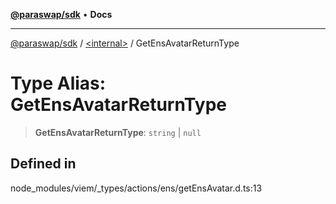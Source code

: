 [**@paraswap/sdk**](../../README.md) • **Docs**

***

[@paraswap/sdk](../../globals.md) / [\<internal\>](../README.md) / GetEnsAvatarReturnType

# Type Alias: GetEnsAvatarReturnType

> **GetEnsAvatarReturnType**: `string` \| `null`

## Defined in

node\_modules/viem/\_types/actions/ens/getEnsAvatar.d.ts:13
